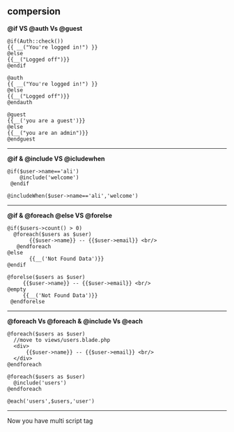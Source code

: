 ## compersion
**@if VS @auth Vs @guest**
```
@if(Auth::check())
{{ __("You're logged in!") }}
@else
{{__("Logged off")}}
@endif
```
```
@auth
{{ __("You're logged in!") }}
@else
{{__("Logged off")}}
@endauth
```
```
@guest
{{__('you are a guest')}}
@else
{{__("you are an admin")}}
@endguest
```
_______________________________

**@if & @include VS @icludewhen**
```
@if($user->name=='ali')
    @include('welcome')
 @endif
```
```
@includeWhen($user->name=='ali','welcome')
```
_______________________________

**@if & @foreach @else VS @forelse**
```
@if($users->count() > 0)
  @foreach($users as $user)
       {{$user->name}} -- {{$user->email}} <br/>
   @endforeach
@else
       {{__('Not Found Data')}}
@endif
```
```
@forelse($users as $user)
     {{$user->name}} -- {{$user->email}} <br/>
@empty
     {{__('Not Found Data')}}
 @endforelse
```
_______________________________
**@foreach Vs @foreach & @include Vs @each**
```
@foreach($users as $user)
  //move to views/users.blade.php 
  <div>
      {{$user->name}} -- {{$user->email}} <br/>
  </div>
@endforeach
```
```
@foreach($users as $user)
  @include('users')
@endforeach
```
```
@each('users',$users,'user')
```
_______________________________
Now you have multi script tag <script> in 'views/layouts/app.blade.php' But you want to add new script differs from one page to another
**@stack & @push**
```
//in resources/views/layouts/app.blade.php
@stack('script')
```
```
//in resources/view/users/user.blade.php
@push('script')
 <script type="text/javascript" src="example.js">
 </script>
@endpush
```
_______________________________
**@json** 
this most often will be used in vuejs or other js frameworks
```
 @json($users)
```
________________________________
**@verbatim**
Often we need to write {{name}} 
```
@verbatim
{{name}}
@endverbatim
```
**Note 
everything included are written as it is**
OR -without @verbatim-
```
@{{name}}
```
________________________________
**@choice**
will choose between user,users depending on count of users 
```
{{$users->count()}} @choice('user|users',$users->count())
```
________________________________
**@inject**
At first .. create App/Repositories/UserRepository ,then create function getAll()
```
public function getAll(){
     $users=User::all();
     return $users;
 }
```
In UserController
```
public function index(){
return view('users')
}
```
In views/users
```
 @inject('users',"App\Repositories\UserRepository")
 @foreach(($users->getAll()) as $user)
      {{$user->name}}
 @endforeach
```
This is sconaroi instead of create $users=User::all() in UserController that may be useful in some cases <br/>
_________________________________

(Source)[https://www.youtube.com/@codingwithstef6225]
